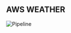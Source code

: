 ## AWS WEATHER

![Pipeline](https://github.com/TheryCN/ty-aws-weather/blob/master/ty-aws-weather-pipeline.png?raw=true)
